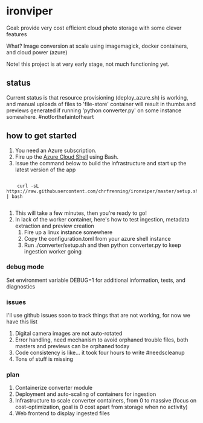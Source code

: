 # ironviper

Goal: provide very cost efficient cloud photo storage with some clever features

What? Image conversion at scale using imagemagick, docker containers, and cloud power (azure)

Note! this project is at very early stage, not much functioning yet.


## status

Current status is that resource provisioning (deploy_azure.sh) is working, and manual uploads of files to 'file-store' container will result in thumbs and previews generated if running 'python converter.py' on some instance somewhere. #notforthefaintofheart


## how to get started

1. You need an Azure subscription.
1. Fire up the [Azure Cloud Shell](https://shell.azure.com/) using Bash.
1. Issue the command below to build the infrastructure and start up the latest version of the app

```
    
    curl -sL https://raw.githubusercontent.com/chrfrenning/ironviper/master/setup.sh | bash 
    
```

1. This will take a few minutes, then you're ready to go!
1. In lack of the worker container, here's how to test ingestion, metadata extraction and preview creation
    1. Fire up a linux instance somewhere
    1. Copy the configuration.toml from your azure shell instance
    1. Run ./converter/setup.sh and then python converter.py to keep ingestion worker going

### debug mode

Set environment variable DEBUG=1 for additional information, tests, and diagnostics


### issues

I'll use github issues soon to track things that are not working, for now we have this list

1. Digital camera images are not auto-rotated
1. Error handling, need mechanism to avoid orphaned trouble files, both masters and previews can be orphaned today
1. Code consistency is like... it took four hours to write #needscleanup
1. Tons of stuff is missing


### plan

1. Containerize converter module
1. Deployment and auto-scaling of containers for ingestion
1. Infrastructure to scale converter containers, from 0 to massive (focus on cost-optimization, goal is 0 cost apart from storage when no activity)
1. Web frontend to display ingested files
